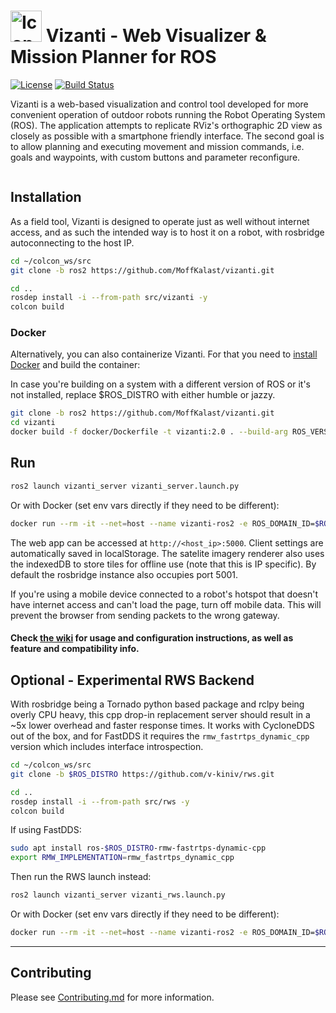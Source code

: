 # <img src="vizanti_server/public/assets/icon/512.png" alt="Icon" title="Grid" width="50" height="50"/> Vizanti - Web Visualizer & Mission Planner for ROS

[![License](https://img.shields.io/badge/License-BSD_3--Clause-blue.png)](https://opensource.org/licenses/BSD-3-Clause) [![Build Status](https://build.ros2.org/buildStatus/icon?job=Hdev__vizanti__ubuntu_jammy_amd64)](https://build.ros2.org/job/Hdev__vizanti__ubuntu_jammy_amd64/)

Vizanti is a web-based visualization and control tool developed for more convenient operation of outdoor robots running the Robot Operating System (ROS). The application attempts to replicate RViz's orthographic 2D view as closely as possible with a smartphone friendly interface. The second goal is to allow planning and executing movement and mission commands, i.e. goals and waypoints, with custom buttons and parameter reconfigure.

<img src="vizanti_server/public/assets/icon/preview.jpg" alt=""/> 

## Installation

As a field tool, Vizanti is designed to operate just as well without internet access, and as such the intended way is to host it on a robot, with rosbridge autoconnecting to the host IP.

```bash
cd ~/colcon_ws/src
git clone -b ros2 https://github.com/MoffKalast/vizanti.git

cd ..
rosdep install -i --from-path src/vizanti -y
colcon build
```

### Docker

Alternatively, you can also containerize Vizanti. For that you need to [install Docker](https://docs.docker.com/engine/install/ubuntu/) and build the container:

In case you're building on a system with a different version of ROS or it's not installed, replace $ROS_DISTRO with either humble or jazzy.

```bash
git clone -b ros2 https://github.com/MoffKalast/vizanti.git
cd vizanti
docker build -f docker/Dockerfile -t vizanti:2.0 . --build-arg ROS_VERSION=$ROS_DISTRO
```

## Run
```bash
ros2 launch vizanti_server vizanti_server.launch.py
```  
Or with Docker (set env vars directly if they need to be different):
```bash
docker run --rm -it --net=host --name vizanti-ros2 -e ROS_DOMAIN_ID=$ROS_DOMAIN_ID -e RMW_IMPLEMENTATION=$RMW_IMPLEMENTATION -e USE_RWS=false -v /dev/shm:/dev/shm vizanti:2.0
```  

The web app can be accessed at `http://<host_ip>:5000`. Client settings are automatically saved in localStorage. The satelite imagery renderer also uses the indexedDB to store tiles for offline use (note that this is IP specific). By default the rosbridge instance also occupies port 5001.

If you're using a mobile device connected to a robot's hotspot that doesn't have internet access and can't load the page, turn off mobile data. This will prevent the browser from sending packets to the wrong gateway.

####  Check [the wiki](https://github.com/MoffKalast/vizanti/wiki) for usage and configuration instructions, as well as feature and compatibility info.

## Optional - Experimental RWS Backend

With rosbridge being a Tornado python based package and rclpy being overly CPU heavy, this cpp drop-in replacement server should result in a ~5x lower overhead and faster response times. It works with CycloneDDS out of the box, and for FastDDS it requires the `rmw_fastrtps_dynamic_cpp` version which includes interface introspection.

```bash
cd ~/colcon_ws/src
git clone -b $ROS_DISTRO https://github.com/v-kiniv/rws.git

cd ..
rosdep install -i --from-path src/rws -y 
colcon build
```

If using FastDDS:

```bash
sudo apt install ros-$ROS_DISTRO-rmw-fastrtps-dynamic-cpp
export RMW_IMPLEMENTATION=rmw_fastrtps_dynamic_cpp
```

Then run the RWS launch instead:

```bash
ros2 launch vizanti_server vizanti_rws.launch.py
```

Or with Docker (set env vars directly if they need to be different):
```bash
docker run --rm -it --net=host --name vizanti-ros2 -e ROS_DOMAIN_ID=$ROS_DOMAIN_ID -e RMW_IMPLEMENTATION=$RMW_IMPLEMENTATION -e USE_RWS=true -v /dev/shm:/dev/shm vizanti:2.0
```

----

## Contributing

Please see [Contributing.md](Contributing.md) for more information.
